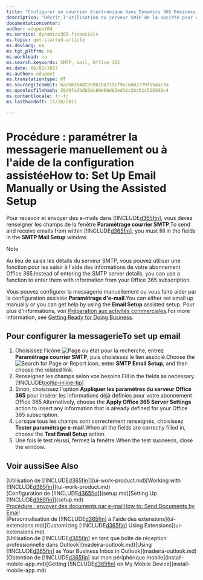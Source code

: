```yaml
---
title: "Configurer un courrier électronique dans Dynamics 365 Business edition | Microsoft Docs"
description: "Décrit l'utilisation du serveur SMTP de la société pour envoyer et recevoir des e-mails dans Dynamics 365. Décrit également comment utiliser les paramètres du serveur de messagerie créés lors de l'abonnement à Office 365."
documentationcenter: 
author: edupont04
ms.service: dynamics365-financials
ms.topic: get-started-article
ms.devlang: na
ms.tgt_pltfrm: na
ms.workload: na
ms.search.keywords: SMTP, mail, Office 365
ms.date: 06/02/2017
ms.author: edupont
ms.translationtype: HT
ms.sourcegitcommit: ba26b354d235981bd7291f9ac6402779f554ac7a
ms.openlocfilehash: 59d97a3bd838c80e66d62ed16c2bcb1c525938c4
ms.contentlocale: fr-fr
ms.lasthandoff: 11/10/2017

---
```

# <a name="how-to-set-up-email-manually-or-using-the-assisted-setup"></a><span data-ttu-id="44e42-103">Procédure : paramétrer la messagerie manuellement ou à l'aide de la configuration assistée</span><span class="sxs-lookup"><span data-stu-id="44e42-103">How to: Set Up Email Manually or Using the Assisted Setup</span></span>
<span data-ttu-id="44e42-104">Pour recevoir et envoyer des e-mails dans [!INCLUDE[d365fin](includes/d365fin_md.md)], vous devez renseigner les champs de la fenêtre **Paramétrage courrier SMTP**.</span><span class="sxs-lookup"><span data-stu-id="44e42-104">To send and receive emails from within [!INCLUDE[d365fin](includes/d365fin_md.md)], you must fill in the fields in the **SMTP Mail Setup** window.</span></span>

> [!NOTE]  
>   <span data-ttu-id="44e42-105">Au lieu de saisir les détails du serveur SMTP, vous pouvez utiliser une fonction pour les saisir à l'aide des informations de votre abonnement Office 365.</span><span class="sxs-lookup"><span data-stu-id="44e42-105">Instead of entering the SMTP server details, you can use a function to enter them with information from your Office 365 subscription.</span></span>

<span data-ttu-id="44e42-106">Vous pouvez configurer la messagerie manuellement ou vous faire aider par la configuration assistée **Paramétrage d'e-mail**.</span><span class="sxs-lookup"><span data-stu-id="44e42-106">You can either set email up manually or you can get help by using the **Email Setup** assisted setup.</span></span> <span data-ttu-id="44e42-107">Pour plus d'informations, voir [Préparation aux activités commerciales](ui-get-ready-business.md).</span><span class="sxs-lookup"><span data-stu-id="44e42-107">For more information, see [Getting Ready for Doing Business](ui-get-ready-business.md).</span></span>  

## <a name="to-set-up-email"></a><span data-ttu-id="44e42-108">Pour configurer la messagerie</span><span class="sxs-lookup"><span data-stu-id="44e42-108">To set up email</span></span>
1. <span data-ttu-id="44e42-109">Choisissez l'icône ![Page ou état pour la recherche](media/ui-search/search_small.png "Page ou état pour la recherche"), entrez **Paramétrage courrier SMTP**, puis choisissez le lien associé.</span><span class="sxs-lookup"><span data-stu-id="44e42-109">Choose the ![Search for Page or Report](media/ui-search/search_small.png "Search for Page or Report icon") icon, enter **SMTP Email Setup**, and then choose the related link.</span></span>
2. <span data-ttu-id="44e42-110">Renseignez les champs selon vos besoins.</span><span class="sxs-lookup"><span data-stu-id="44e42-110">Fill in the fields as necessary.</span></span> [!INCLUDE[tooltip-inline-tip](includes/tooltip-inline-tip_md.md)]
3. <span data-ttu-id="44e42-111">Sinon, choisissez l'option **Appliquer les paramètres du serveur Office 365** pour insérer les informations déjà définies pour votre abonnement Office 365.</span><span class="sxs-lookup"><span data-stu-id="44e42-111">Alternatively, choose the **Apply Office 365 Server Settings** action to insert any information that is already defined for your Office 365 subscription.</span></span>
4. <span data-ttu-id="44e42-112">Lorsque tous les champs sont correctement renseignés, choisissez **Tester paramétrage e-mail**.</span><span class="sxs-lookup"><span data-stu-id="44e42-112">When all the fields are correctly filled in, choose the **Test Email Setup** action.</span></span>
5. <span data-ttu-id="44e42-113">Une fois le test réussi, fermez la fenêtre.</span><span class="sxs-lookup"><span data-stu-id="44e42-113">When the test succeeds, close the window.</span></span>

## <a name="see-also"></a><span data-ttu-id="44e42-114">Voir aussi</span><span class="sxs-lookup"><span data-stu-id="44e42-114">See Also</span></span>  
<span data-ttu-id="44e42-115">[Utilisation de [!INCLUDE[d365fin](includes/d365fin_md.md)]](ui-work-product.md)</span><span class="sxs-lookup"><span data-stu-id="44e42-115">[Working with [!INCLUDE[d365fin](includes/d365fin_md.md)]](ui-work-product.md)</span></span>  
<span data-ttu-id="44e42-116">[Configuration de [!INCLUDE[d365fin](includes/d365fin_md.md)]](setup.md)</span><span class="sxs-lookup"><span data-stu-id="44e42-116">[Setting Up [!INCLUDE[d365fin](includes/d365fin_md.md)]](setup.md)</span></span>  
[<span data-ttu-id="44e42-117">Procédure : envoyer des documents par e-mail</span><span class="sxs-lookup"><span data-stu-id="44e42-117">How to: Send Documents by Email</span></span>](ui-how-send-documents-email.md)  
<span data-ttu-id="44e42-118">[Personnalisation de [!INCLUDE[d365fin](includes/d365fin_md.md)] à l'aide des extensions](ui-extensions.md)</span><span class="sxs-lookup"><span data-stu-id="44e42-118">[Customizing [!INCLUDE[d365fin](includes/d365fin_md.md)] Using Extensions](ui-extensions.md)</span></span>  
<span data-ttu-id="44e42-119">[Utilisation de [!INCLUDE[d365fin](includes/d365fin_md.md)] en tant que boîte de réception professionnelle dans Outlook](madeira-outlook.md)</span><span class="sxs-lookup"><span data-stu-id="44e42-119">[Using [!INCLUDE[d365fin](includes/d365fin_md.md)] as Your Business Inbox in Outlook](madeira-outlook.md)</span></span>  
<span data-ttu-id="44e42-120">[Obtention de [!INCLUDE[d365fin](includes/d365fin_md.md)] sur mon périphérique mobile](install-mobile-app.md)</span><span class="sxs-lookup"><span data-stu-id="44e42-120">[Getting [!INCLUDE[d365fin](includes/d365fin_md.md)] on My Mobile Device](install-mobile-app.md)</span></span>

